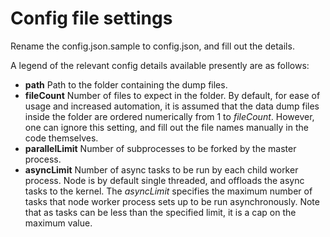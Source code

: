 # Config file settings

Rename the config.json.sample to config.json, and fill out the details.

A legend of the relevant config details available presently are as follows:

* **path** Path to the folder containing the dump files.
* **fileCount** Number of files to expect in the folder. By default, for ease of usage and increased automation, it is assumed that the data dump files inside the folder are ordered numerically from 1 to _fileCount_. However, one can ignore this setting, and fill out the file names manually in the code themselves.
* **parallelLimit** Number of subprocesses to be forked by the master process.
* **asyncLimit** Number of async tasks to be run by each child worker process. Node is by default single threaded, and offloads the async tasks to the kernel. The _asyncLimit_ specifies the maximum number of tasks that node worker process sets up to be run asynchronously. Note that as tasks can be less than the specified limit, it is a cap on the maximum value.